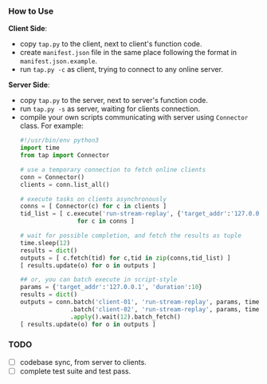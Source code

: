 ### How to Use

**Client Side**:
- copy `tap.py` to the client, next to client's function code.
- create `manifest.json` file in the same place following the format in `manifest.json.example`.
- run `tap.py -c` as client, trying to connect to any online server.

**Server Side**:
- copy `tap.py` to the server, next to server's function code.
- run `tap.py -s` as server, waiting for clients connection.
- compile your own scripts communicating with server using `Connector` class. For example:
    ```python
    #!/usr/bin/env python3
    import time
    from tap import Connector

    # use a temporary connection to fetch online clients
    conn = Connector()
    clients = conn.list_all()

    # execute tasks on clients asynchronously
    conns = [ Connector(c) for c in clients ]
    tid_list = [ c.execute('run-stream-replay', {'target_addr':'127.0.0.1', 'duration':10})
                    for c in conns ]
    
    # wait for possible completion, and fetch the results as tuple
    time.sleep(12)
    results = dict()
    outputs = [ c.fetch(tid) for c,tid in zip(conns,tid_list) ]
    [ results.update(o) for o in outputs ]

    ## or, you can batch execute in script-style
    params = {'target_addr':'127.0.0.1', 'duration':10}
    results = dict()
    outputs = conn.batch('client-01', 'run-stream-replay', params, timeout=10) \
                  .batch('client-02', 'run-stream-replay', params, timeout=10) \
                  .apply().wait(12).batch_fetch()
    [ results.update(o) for o in outputs ]
    ```

### TODO
- [ ] codebase sync, from server to clients.
- [ ] complete test suite and test pass.
